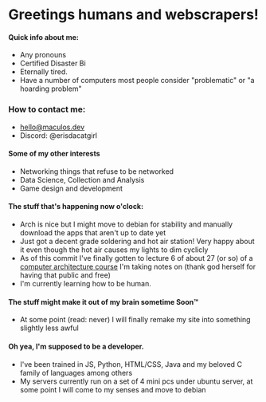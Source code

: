 # Greetings humans and webscrapers!
<!--
Look, I know there are excellent templates, animated embeds and everything else to spice up this page.
However, (1) a lot of them are pure clutter and (2) do it yourself girl
-->

#### Quick info about me:
- Any pronouns
- Certified Disaster Bi
- Eternally tired.
- Have a number of computers most people consider "problematic" or "a hoarding problem"


### How to contact me:
- [hello@maculos.dev](mailto:hello@maculos.dev) <!-- the mailto command is so lovely -->
- Discord: @erisdacatgirl 
<!-- - [My Site](https://maculos.dev) <-- bad, will revamp
-->

#### Some of my other interests
- Networking things that refuse to be networked
- Data Science, Collection and Analysis
- Game design and development

#### The stuff that's happening now o'clock:
- Arch is nice but I might move to debian for stability and manually download the apps that aren't up to date yet
- Just got a decent grade soldering and hot air station! Very happy about it even though the hot air causes my lights to dim cyclicly
- As of this commit I've finally gotten to lecture 6 of about 27 (or so) of a [computer architecture course](https://youtube.com/playlist?list=PL5Q2soXY2Zi-EImKxYYY1SZuGiOAOBKaf) I'm taking notes on (thank god herself for having that public and free)
- I'm currently learning how to be human.

#### The stuff might make it out of my brain sometime Soon™
- At some point (read: never) I will finally remake my site into something slightly less awful

#### Oh yea, I'm supposed to be a developer.
- I've been trained in JS, Python, HTML/CSS, Java and my beloved C family of languages among others
- My servers currently run on a set of 4 mini pcs under ubuntu server, at some point I will come to my senses and move to debian

<!--
        [TEMPLATES]
#### The stuff that's happening now o'clock:
- Right now I'm working on a [project-name](project.url)
- I'm currently learning how to be human.
- [thing](url) is melting my brain.
- I need help with everything.

### Ya girl's album (or song) of the month!
##### [Cold War by Janelle Monáe]([https://music.apple.com/us/album/the-age-of-pleasure/1686979040](https://music.apple.com/us/album/cold-war/370918921?i=370918965))
![The ArchAndroid (Deluxe) by Janelle Monáe Album Cover](https://i.scdn.co/image/ab67616d0000b273120a1366324c2ae1728e17e5)
-->
